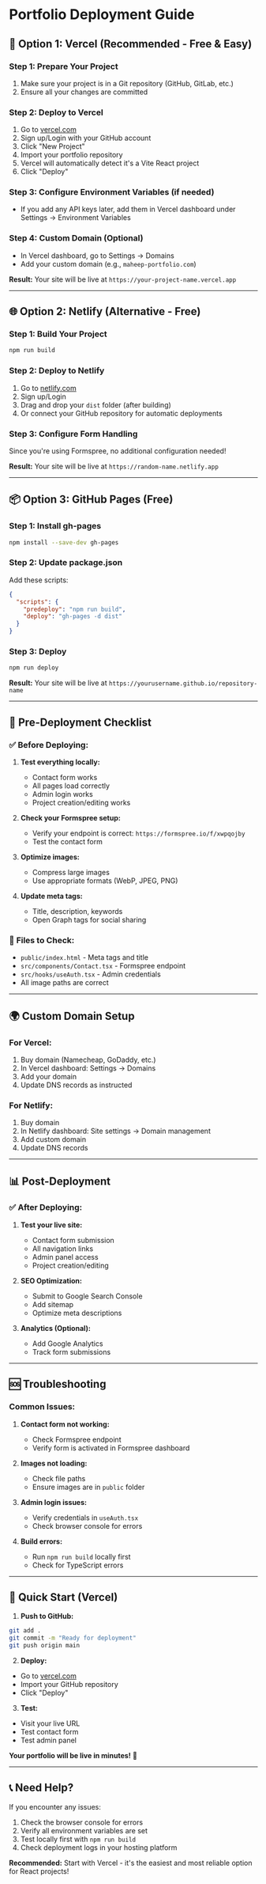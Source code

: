# Portfolio Deployment Guide

## 🚀 **Option 1: Vercel (Recommended - Free & Easy)**

### Step 1: Prepare Your Project
1. Make sure your project is in a Git repository (GitHub, GitLab, etc.)
2. Ensure all your changes are committed

### Step 2: Deploy to Vercel
1. Go to [vercel.com](https://vercel.com)
2. Sign up/Login with your GitHub account
3. Click "New Project"
4. Import your portfolio repository
5. Vercel will automatically detect it's a Vite React project
6. Click "Deploy"

### Step 3: Configure Environment Variables (if needed)
- If you add any API keys later, add them in Vercel dashboard under Settings → Environment Variables

### Step 4: Custom Domain (Optional)
- In Vercel dashboard, go to Settings → Domains
- Add your custom domain (e.g., `maheep-portfolio.com`)

**Result:** Your site will be live at `https://your-project-name.vercel.app`

---

## 🌐 **Option 2: Netlify (Alternative - Free)**

### Step 1: Build Your Project
```bash
npm run build
```

### Step 2: Deploy to Netlify
1. Go to [netlify.com](https://netlify.com)
2. Sign up/Login
3. Drag and drop your `dist` folder (after building)
4. Or connect your GitHub repository for automatic deployments

### Step 3: Configure Form Handling
Since you're using Formspree, no additional configuration needed!

**Result:** Your site will be live at `https://random-name.netlify.app`

---

## 📦 **Option 3: GitHub Pages (Free)**

### Step 1: Install gh-pages
```bash
npm install --save-dev gh-pages
```

### Step 2: Update package.json
Add these scripts:
```json
{
  "scripts": {
    "predeploy": "npm run build",
    "deploy": "gh-pages -d dist"
  }
}
```

### Step 3: Deploy
```bash
npm run deploy
```

**Result:** Your site will be live at `https://yourusername.github.io/repository-name`

---

## 🔧 **Pre-Deployment Checklist**

### ✅ **Before Deploying:**
1. **Test everything locally:**
   - Contact form works
   - All pages load correctly
   - Admin login works
   - Project creation/editing works

2. **Check your Formspree setup:**
   - Verify your endpoint is correct: `https://formspree.io/f/xwpqojby`
   - Test the contact form

3. **Optimize images:**
   - Compress large images
   - Use appropriate formats (WebP, JPEG, PNG)

4. **Update meta tags:**
   - Title, description, keywords
   - Open Graph tags for social sharing

### 📝 **Files to Check:**
- `public/index.html` - Meta tags and title
- `src/components/Contact.tsx` - Formspree endpoint
- `src/hooks/useAuth.tsx` - Admin credentials
- All image paths are correct

---

## 🌍 **Custom Domain Setup**

### For Vercel:
1. Buy domain (Namecheap, GoDaddy, etc.)
2. In Vercel dashboard: Settings → Domains
3. Add your domain
4. Update DNS records as instructed

### For Netlify:
1. Buy domain
2. In Netlify dashboard: Site settings → Domain management
3. Add custom domain
4. Update DNS records

---

## 📊 **Post-Deployment**

### ✅ **After Deploying:**
1. **Test your live site:**
   - Contact form submission
   - All navigation links
   - Admin panel access
   - Project creation/editing

2. **SEO Optimization:**
   - Submit to Google Search Console
   - Add sitemap
   - Optimize meta descriptions

3. **Analytics (Optional):**
   - Add Google Analytics
   - Track form submissions

---

## 🆘 **Troubleshooting**

### Common Issues:
1. **Contact form not working:**
   - Check Formspree endpoint
   - Verify form is activated in Formspree dashboard

2. **Images not loading:**
   - Check file paths
   - Ensure images are in `public` folder

3. **Admin login issues:**
   - Verify credentials in `useAuth.tsx`
   - Check browser console for errors

4. **Build errors:**
   - Run `npm run build` locally first
   - Check for TypeScript errors

---

## 🎯 **Quick Start (Vercel)**

1. **Push to GitHub:**
```bash
git add .
git commit -m "Ready for deployment"
git push origin main
```

2. **Deploy:**
- Go to [vercel.com](https://vercel.com)
- Import your GitHub repository
- Click "Deploy"

3. **Test:**
- Visit your live URL
- Test contact form
- Test admin panel

**Your portfolio will be live in minutes!** 🎉

---

## 📞 **Need Help?**

If you encounter any issues:
1. Check the browser console for errors
2. Verify all environment variables are set
3. Test locally first with `npm run build`
4. Check deployment logs in your hosting platform

**Recommended:** Start with Vercel - it's the easiest and most reliable option for React projects! 